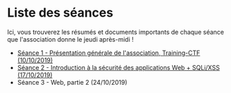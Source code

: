 # Liste des séances

Ici, vous trouverez les résumés et documents importants de chaque séance que l'association donne le jeudi après-midi !

- [Séance 1 - Présentation générale de l'association, Training-CTF (10/10/2019)](./seances/seance-1.md)
- [Séance 2 - Introduction à la sécurité des applications Web + SQLi/XSS (17/10/2019)](./seances/seance-2.md)
- Séance 3 - Web, partie 2 (24/10/2019)

